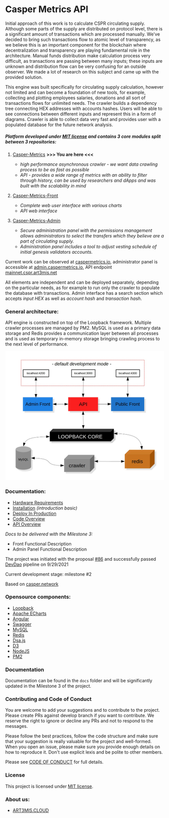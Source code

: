# Casper Metrics API

Initial approach of this work is to calculate CSPR circulating supply. Although some parts of the supply are distributed on protocol level, there is a significant amount of transactions which are processed manually. We've decided to bring such transactions flow to atomic level of transparency, as we believe this is an important component for the blockchain where decentralization and transparency are playing fundamental role in the architecture. Manual funds distribution make calculation process very difficult, as transactions are passing between many inputs; these inputs are unknown and distribution flow can be very confusing for an outside observer. We made a lot of research on this subject and came up with the provided solution.

This engine was built specifically for circulating supply calculation, however not limited and can become a foundation of new tools, for example, collecting and plotting employees salaries, donations and all sort of transactions flows for unlimited needs. The crawler builds a dependency tree connecting HEX addresses with accounts hashes. Users will be able to see connections between different inputs and represent this in a form of diagrams. Crawler is able to collect data very fast and provides user with a populated database for the future network analysis.

##### Platform developed under [MIT license](https://github.com/a3mc/Casper-Metrics/blob/master/license.txt) and contains 3 core modules split between 3 repositories:

1) [Casper-Metrics](https://github.com/a3mc/Casper-Metrics) **>>> You are here <<<**

    * _high performance asynchronous crawler - we want data crawling process to be as fast as possible_
    * _API - provides a wide range of metrics with an ability to filter through history, can be used by researchers and dApps and was built with the scalability in mind_

2) [Casper-Metrics-Front](https://github.com/a3mc/Casper-Metrics-Front)

    * _Complete web user interface with various charts_
    * _API web interface_

3) [Casper-Metrics-Admin](https://github.com/a3mc/Casper-Metrics-Admin)

    * _Secure administration panel with the permissions management allows administrators to select the transfers which they believe are a part of circulating supply._
    * _Administration panel includes a tool to adjust vesting schedule of initial genesis validators accounts._

Current work can be observed at [caspermetrics.io](https://caspermetrics.io), administrator panel is accessible at [admin.caspermetrics.io](https://admin.caspermetrics.io), API endpoint [mainnet.cspr.art3mis.net](https://mainnet.cspr.art3mis.net)

All elements are independent and can be deployed separately, depending on the particular needs, as for example to run only the crawler to populate the database with transactions. Admin interface has a search section which accepts _input HEX_ as well as _account hash_ and _transaction hash_.

### General architecture:

API engine is constructed on top of the Loopback framework. Multiple crawler processes are managed by PM2. MySQL is used as a primary data storage and Redis provides a communication layer between all processes and is used as temporary in-memory storage bringing crawling process to the next level of performance.

![Overview](https://github.com/a3mc/Casper-Metrics/blob/master/overview.jpg)

### Documentation:

* [Hardware Requirements](https://github.com/a3mc/Casper-Metrics/blob/master/docs/REQUIREMENTS.md)
* [Installation](https://github.com/a3mc/Casper-Metrics/blob/master/docs/INSTALLATION.md) _(introduction basic)_
* [Deploy In Production](https://github.com/a3mc/Casper-Metrics/blob/master/docs/PRODUCTION.md)
* [Code Overview](https://github.com/a3mc/Casper-Metrics/blob/master/docs/CODE_OVERVIEW.md)
* [API Overview](https://github.com/a3mc/Casper-Metrics/blob/master/docs/API_OVERVIEW.md)

*Docs to be delivered with the Milestone 3:*
* Front Functional Description
* Admin Panel Functional Description

The project was initiated with the proposal [#86](https://portal.devxdao.com/app/proposal/86) and successfully passed [DevDao](https://www.devxdao.com) pipeline on 9/29/2021

Current development stage: milestone #2

Based on [casper.network](https://casper.network/en/network)

### Opensource components:
* [Loopback](https://loopback.io)
* [Apache ECharts](https://echarts.apache.org/en/index.html)
* [Angular](https://angular.io)
* [Swagger](https://swagger.io)
* [MySQL](https://www.mysql.com/)
* [Redis](https://redis.io)
* [Dsa.js](https://www.npmjs.com/package/dsa.js)
* [D3](https://d3js.org)
* [NodeJS](https://nodejs.org)
* [PM2](https://pm2.keymetrics.io)


### Documentation

Documentation can be found in the `docs` folder and will be significantly updated in the Milestone 3 of the project.

### Contributing and Code of Conduct

You are welcome to add your suggestions and to contribute to the project. Please create PRs against develop branch if you want to contribute. We reserve the right to ignore or decline any PRs and not to respond to the messages.

Please follow the best practices, follow the code structure and make sure that your suggestion is really valuable for the project and well-formed. When you open an issue, please make sure you provide enough details on how to reproduce it. Don't use explicit lexis and be polite to other members.

Please see [CODE OF CONDUCT](https://github.com/a3mc/Casper-Metrics/blob/master/CODE_OF_CONDUCT.md) for full details.

### License

This project is licensed under [MIT license](https://github.com/a3mc/Casper-Metrics/blob/master/license.txt).

### About us:
* [ART3MIS.CLOUD](https://art3mis.cloud)
